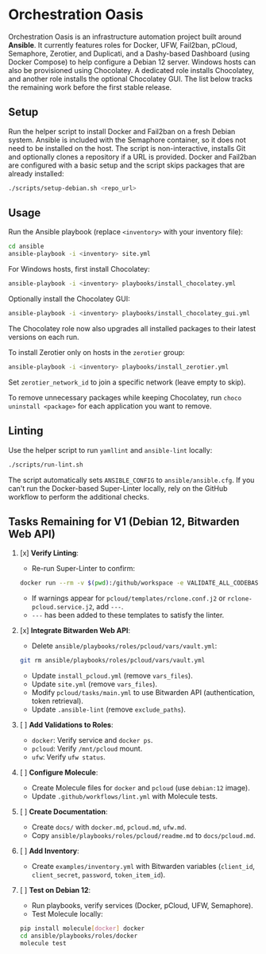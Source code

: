 # Orchestration Oasis

Orchestration Oasis is an infrastructure automation project built around **Ansible**. It currently features roles for Docker, UFW, Fail2ban, pCloud, Semaphore, Zerotier, and Duplicati, and a Dashy-based Dashboard (using Docker Compose) to help configure a Debian 12 server.
Windows hosts can also be provisioned using Chocolatey. A dedicated role installs Chocolatey, and another role installs the optional Chocolatey GUI.
The list below tracks the remaining work before the first stable release.

## Setup

Run the helper script to install Docker and Fail2ban on a fresh Debian system.
Ansible is included with the Semaphore container, so it does not need to be installed on
the host. The script is non-interactive, installs Git and optionally clones a
repository if a URL is provided. Docker and Fail2ban are configured with a basic setup and the script skips packages that are already installed:

```bash
./scripts/setup-debian.sh <repo_url>
```


## Usage

Run the Ansible playbook (replace `<inventory>` with your inventory file):

```bash
cd ansible
ansible-playbook -i <inventory> site.yml
```


For Windows hosts, first install Chocolatey:

```bash
ansible-playbook -i <inventory> playbooks/install_chocolatey.yml
```

Optionally install the Chocolatey GUI:

```bash
ansible-playbook -i <inventory> playbooks/install_chocolatey_gui.yml
```

The Chocolatey role now also upgrades all installed packages to their latest
versions on each run.

To install Zerotier only on hosts in the `zerotier` group:

```bash
ansible-playbook -i <inventory> playbooks/install_zerotier.yml
```

Set `zerotier_network_id` to join a specific network (leave empty to skip).

To remove unnecessary packages while keeping Chocolatey, run `choco uninstall <package>` for each application you want to remove.


## Linting

Use the helper script to run `yamllint` and `ansible-lint` locally:

```bash
./scripts/run-lint.sh
```

The script automatically sets `ANSIBLE_CONFIG` to `ansible/ansible.cfg`. If you
can't run the Docker-based Super-Linter locally, rely on the GitHub workflow to
perform the additional checks.

## Tasks Remaining for V1 (Debian 12, Bitwarden Web API)

1. [x] **Verify Linting**:
    - Re-run Super-Linter to confirm:
     ```bash
     docker run --rm -v $(pwd):/github/workspace -e VALIDATE_ALL_CODEBASE=true -e VALIDATE_MARKDOWN=true -e VALIDATE_YAML=true -e VALIDATE_ANSIBLE=true -e DEFAULT_BRANCH=main github/super-linter:v5
     ```
    - If warnings appear for `pcloud/templates/rclone.conf.j2` or `rclone-pcloud.service.j2`, add `---`.
    - `---` has been added to these templates to satisfy the linter.

2. [x] **Integrate Bitwarden Web API**:
    - Delete `ansible/playbooks/roles/pcloud/vars/vault.yml`:
     ```bash
     git rm ansible/playbooks/roles/pcloud/vars/vault.yml
     ```
    - Update `install_pcloud.yml` (remove `vars_files`).
    - Update `site.yml` (remove `vars_files`).
    - Modify `pcloud/tasks/main.yml` to use Bitwarden API (authentication, token retrieval).
    - Update `.ansible-lint` (remove `exclude_paths`).

3. [ ] **Add Validations to Roles**:
    - `docker`: Verify service and `docker ps`.
    - `pcloud`: Verify `/mnt/pcloud` mount.
    - `ufw`: Verify `ufw status`.

4. [ ] **Configure Molecule**:
    - Create Molecule files for `docker` and `pcloud` (use `debian:12` image).
    - Update `.github/workflows/lint.yml` with Molecule tests.

5. [ ] **Create Documentation**:
    - Create `docs/` with `docker.md`, `pcloud.md`, `ufw.md`.
    - Copy `ansible/playbooks/roles/pcloud/readme.md` to `docs/pcloud.md`.

6. [ ] **Add Inventory**:
    - Create `examples/inventory.yml` with Bitwarden variables (`client_id`, `client_secret`, `password`, `token_item_id`).

7. [ ] **Test on Debian 12**:
    - Run playbooks, verify services (Docker, pCloud, UFW, Semaphore).
    - Test Molecule locally:
     ```bash
     pip install molecule[docker] docker
     cd ansible/playbooks/roles/docker
     molecule test
     ```
